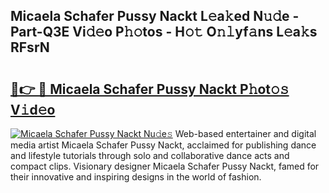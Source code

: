 ## Micaela Schafer Pussy Nackt L𝚎a𝚔ed N𝚞𝚍e - Part-Q3E Vi𝚍𝚎o P𝚑𝚘tos - H𝚘𝚝 O𝚗𝚕yf𝚊ns L𝚎a𝚔s RFsrN

# <h2><a href="http://kfb7hqc.oniu.top/?m=Micaela+Schafer+Pussy+Nackt">🔗👉 🔴 Micaela Schafer Pussy Nackt P𝚑ot𝚘𝚜 V𝚒d𝚎o</a></h2>

[![Micaela Schafer Pussy Nackt Nu𝚍e𝚜](https://i.imgur.com/0qMVB7G.gif)](http://kfb7hqc.oniu.top/?m=Micaela+Schafer+Pussy+Nackt)
Web-based entertainer and digital media artist Micaela Schafer Pussy Nackt, acclaimed for publishing dance and lifestyle tutorials through solo and collaborative dance acts and compact clips. Visionary designer Micaela Schafer Pussy Nackt, famed for their innovative and inspiring designs in the world of fashion.  
